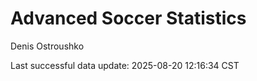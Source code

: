 # Advanced Soccer Statistics
Denis Ostroushko

<!-- gfm -->

Last successful data update: 2025-08-20 12:16:34 CST
